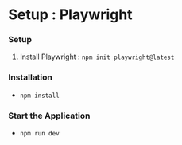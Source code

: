 # Setup : Playwright

### Setup

1. Install Playwright : `npm init playwright@latest`

### Installation

- `npm install`

### Start the Application

- `npm run dev`
